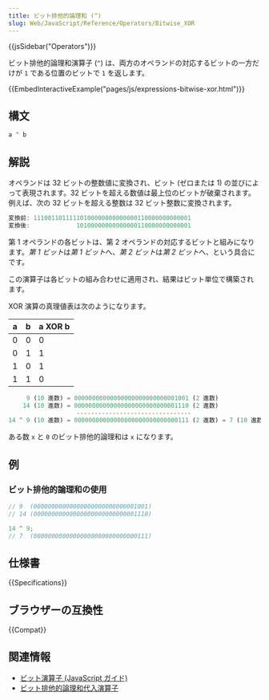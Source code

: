 ```yaml
---
title: ビット排他的論理和 (^)
slug: Web/JavaScript/Reference/Operators/Bitwise_XOR
---
```

{{jsSidebar("Operators")}}

ビット排他的論理和演算子 (`^`) は、両方のオペランドの対応するビットの一方だけが `1` である位置のビットで `1` を返します。

{{EmbedInteractiveExample("pages/js/expressions-bitwise-xor.html")}}

## 構文

```js
a ^ b
```

## 解説

オペランドは 32 ビットの整数値に変換され、ビット (ゼロまたは 1) の並びによって表現されます。32 ビットを超える数値は最上位のビットが破棄されます。例えば、次の 32 ビットを超える整数は 32 ビット整数に変換されます。

```js
変換前: 11100110111110100000000000000110000000000001
変換後:             10100000000000000110000000000001
```

第 1 オペランドの各ビットは、第 2 オペランドの対応するビットと組みになります。*第 1 ビット*は*第 1 ビット*へ、*第 2 ビット*は*第 2 ビット*へ、という具合にです。

この演算子は各ビットの組み合わせに適用され、結果はビット単位で構築されます。

XOR 演算の真理値表は次のようになります。

| a   | b   | a XOR b |
| --- | --- | ------- |
| 0   | 0   | 0       |
| 0   | 1   | 1       |
| 1   | 0   | 1       |
| 1   | 1   | 0       |

```js
     9 (10 進数) = 00000000000000000000000000001001 (2 進数)
    14 (10 進数) = 00000000000000000000000000001110 (2 進数)
                   --------------------------------
14 ^ 9 (10 進数) = 00000000000000000000000000000111 (2 進数) = 7 (10 進数)
```

ある数 `x` と `0` のビット排他的論理和は `x` になります。

## 例

### ビット排他的論理和の使用

```js
// 9  (00000000000000000000000000001001)
// 14 (00000000000000000000000000001110)

14 ^ 9;
// 7  (00000000000000000000000000000111)
```

## 仕様書

{{Specifications}}

## ブラウザーの互換性

{{Compat}}

## 関連情報

- [ビット演算子 (JavaScript ガイド)](/ja/docs/Web/JavaScript/Guide/Expressions_and_Operators#ビット演算子)
- [ビット排他的論理和代入演算子](/ja/docs/Web/JavaScript/Reference/Operators/Bitwise_XOR_assignment)
